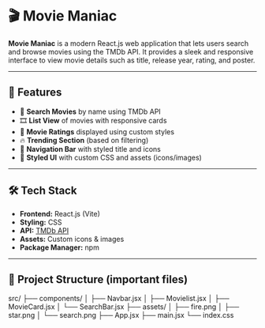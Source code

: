 # 🎬 Movie Maniac

**Movie Maniac** is a modern React.js web application that lets users search and browse movies using the TMDb API. It provides a sleek and responsive interface to view movie details such as title, release year, rating, and poster.

---

## 🚀 Features

- 🔎 **Search Movies** by name using TMDb API  
- 🎞️ **List View** of movies with responsive cards  
- 🌟 **Movie Ratings** displayed using custom styles  
- 🔥 **Trending Section** (based on filtering)  
- 🧭 **Navigation Bar** with styled title and icons  
- 🎨 **Styled UI** with custom CSS and assets (icons/images)

---

## 🛠️ Tech Stack

- **Frontend:** React.js (Vite)
- **Styling:** CSS
- **API:** [TMDb API](http://www.tmdbapi.com/)
- **Assets:** Custom icons & images
- **Package Manager:** npm

---

## 📁 Project Structure (important files)
src/
├── components/
│ ├── Navbar.jsx
│ ├── Movielist.jsx
│ ├── MovieCard.jsx
│ └── SearchBar.jsx
├── assets/
│ ├── fire.png
│ ├── star.png
│ └── search.png
├── App.jsx
├── main.jsx
└── index.css
